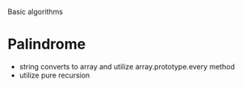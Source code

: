 Basic algorithms


# Palindrome
 * string converts to array and utilize array.prototype.every method
 * utilize pure recursion